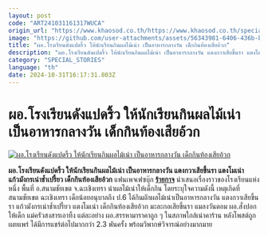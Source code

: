 ```yaml
---
layout: post
code: "ART241031161317WUCA"
origin_url: "https://www.khaosod.co.th/https://www.khaosod.co.th/special-stories/news_9485273"
image: "https://github.com/user-attachments/assets/56343981-6406-436b-ba1a-9f76463ce158"
title: "ผอ.โรงเรียนดังแปดริ้ว ให้นักเรียนกินผลไม้เน่า เป็นอาหารกลางวัน เด็กกินท้องเสียอ้วก"
description: "ผอ.โรงเรียนดังแปดริ้ว ให้นักเรียนกินผลไม้เน่า เป็นอาหารกลางวัน แตงกวาเสียขึ้นรา แตงโมเน่า แก้วมังกรเน่าช้ำเปรี้ยว เด็กกินท้องเสียอ้วก"
category: "SPECIAL_STORIES"
language: "th"
date: 2024-10-31T16:17:31.803Z
---
```


# ผอ.โรงเรียนดังแปดริ้ว ให้นักเรียนกินผลไม้เน่า เป็นอาหารกลางวัน เด็กกินท้องเสียอ้วก

[![ผอ.โรงเรียนดังแปดริ้ว ให้นักเรียนกินผลไม้เน่า เป็นอาหารกลางวัน เด็กกินท้องเสียอ้วก](https://www.khaosod.co.th/wpapp/uploads/2024/10/8riw.jpg "ผอ.โรงเรียนดังแปดริ้ว ให้นักเรียนกินผลไม้เน่า เป็นอาหารกลางวัน เด็กกินท้องเสียอ้วก")](https://www.khaosod.co.th/wpapp/uploads/2024/10/8riw.jpg)

**ผอ.โรงเรียนดังแปดริ้ว ให้นักเรียนกินผลไม้เน่า เป็นอาหารกลางวัน แตงกวาเสียขึ้นรา แตงโมเน่า แก้วมังกรเน่าช้ำเปรี้ยว เด็กกินท้องเสียอ้วก**
แฟนเพจเฟซบุ๊ก [**ร้ายกาจ**](https://www.facebook.com/profile.php?id=61566838049672&__cft__[0]=AZWtNNkYWwnd8GdK8v4gE_gsMoVjtvx_e09vKYP8GKvxAUha7vMEynfIAlP1go_aIKktkLYDxQW1O909Jur597Jo0ZIKZ37c-lCW3cX52MrtnCv1MGDUXC444LIrmjeiRtTbP0glX7ha1ttBa7riBzeFiQdu05u2hDqCUOiOArenvGyoYObv5zQ6JmEESCE3Vu4AXnHDbLgi4SdjkbxswMbb&__tn__=-UC%2CP-R) นำเสนอเรื่องราวของโรงเรียนแห่งหนึ่ง พื้นที่ อ.สนามชัยเขต จ.ฉะเชิงเทรา นำผลไม้เน่าให้เด็กกิน โดยระบุใจความดังนี้
เหตุเกิดที่สนามชัยเขต ฉะเชิงเทรา เด็กน้อยอนุบาลถึง ป.6 ได้กินผักผลไม้เน่าเป็นอาหารกลางวัน
แตงกวาเสียขึ้นรา แก้วมังกรเน่าช้ำเปรี้ยว แตงโมเน่า เด็กกินท้องเสียอ้วก มะละกอเสียขึ้นรา แมลงวันตอม ผอ.สั่งปอกให้เด็ก แม่ครัวสงสารเอาทิ้ง แต่ละอย่าง ผอ.สรรหามาราคาถูก ๆ ในสภาพใกล้เน่าคาร้าน
หลังโพสต์ถูกเผยแพร่ ได้มีการแชร์ต่อไปมากกว่า 2.3 พันครั้ง พร้อมวิพากษ์วิจารณ์อย่างมากมาย